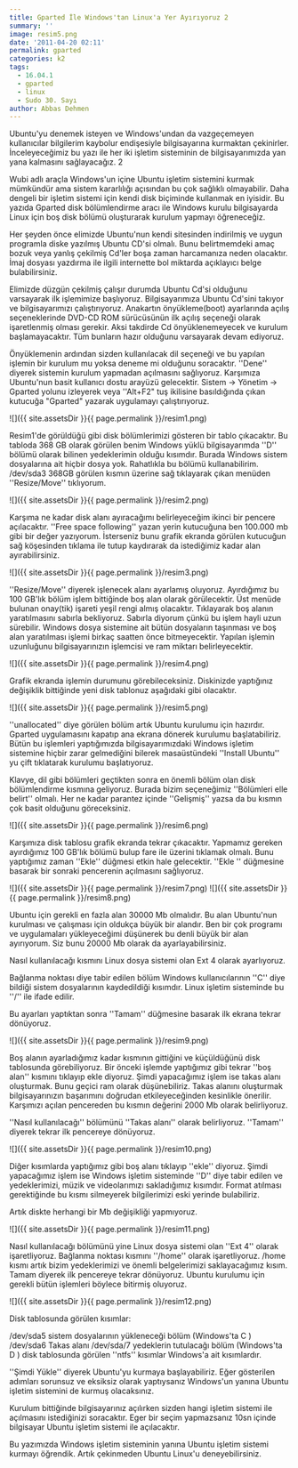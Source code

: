 ```yaml
---
title: Gparted İle Windows'tan Linux'a Yer Ayırıyoruz 2
summary: ''
image: resim5.png
date: '2011-04-20 02:11'
permalink: gparted
categories: k2
tags:
  - 16.04.1
  - gparted
  - linux
  - Sudo 30. Sayı
author: Abbas Dehmen
---
```

Ubuntu'yu denemek isteyen ve Windows'undan da vazgeçemeyen kullanıcılar bilgilerim kaybolur endişesiyle bilgisayarına kurmaktan çekinirler. İnceleyeceğimiz bu yazı ile her iki işletim sisteminin de bilgisayarımızda yan yana kalmasını sağlayacağız. 2

Wubi adlı araçla Windows'un içine Ubuntu işletim sistemini kurmak mümkündür ama sistem kararlılığı açısından bu çok sağlıklı olmayabilir. Daha dengeli bir işletim sistemi için kendi disk biçiminde kullanmak en iyisidir. Bu yazıda Gparted disk bölümlendirme aracı ile Windows kurulu bilgisayarda Linux için boş disk bölümü oluşturarak kurulum yapmayı öğreneceğiz.

Her şeyden önce elimizde Ubuntu'nun kendi sitesinden indirilmiş ve uygun programla diske yazılmış Ubuntu CD'si olmalı. Bunu belirtmemdeki amaç bozuk veya yanlış çekilmiş Cd'ler boşa zaman harcamanıza neden olacaktır. İmaj dosyası yazdırma ile ilgili internette bol miktarda açıklayıcı belge bulabilirsiniz.

Elimizde düzgün çekilmiş çalışır durumda Ubuntu Cd'si olduğunu varsayarak ilk işlemimize başlıyoruz. Bilgisayarımıza Ubuntu Cd'sini takıyor ve bilgisayarımızı çalıştırıyoruz. Anakartın önyükleme(boot) ayarlarında açılış seçeneklerinde DVD-CD ROM sürücüsünün ilk açılış seçeneği olarak işaretlenmiş olması gerekir. Aksi takdirde Cd önyüklenemeyecek ve kurulum başlamayacaktır. Tüm bunların hazır olduğunu varsayarak devam ediyoruz.

Önyüklemenin ardından sizden kullanılacak dil seçeneği ve bu yapılan işlemin bir kurulum mu yoksa deneme mi olduğunu soracaktır. ''Dene'' diyerek sistemin kurulum yapmadan açılmasını sağlıyoruz.  Karşımıza Ubuntu'nun basit kullanıcı dostu arayüzü gelecektir. Sistem -> Yönetim -> Gparted yolunu izleyerek veya ''Alt+F2" tuş ikilisine basıldığında çıkan kutucuğa "Gparted" yazarak uygulamayı çalıştırıyoruz.

![]({{ site.assetsDir }}{{ page.permalink }}/resim1.png)

Resim1'de görüldüğü gibi disk bölümlerimizi gösteren bir tablo çıkacaktır. Bu tabloda 368 GB olarak görülen benim Windows yüklü bilgisayarımda ''D''  bölümü olarak bilinen yedeklerimin olduğu kısımdır. Burada Windows sistem dosyalarına ait hiçbir dosya yok. Rahatlıkla bu bölümü kullanabilirim.
/dev/sda3 368GB görülen kısmın üzerine sağ tıklayarak çıkan menüden ''Resize/Move'' tıklıyorum.

![]({{ site.assetsDir }}{{ page.permalink }}/resim2.png)

Karşıma ne kadar disk alanı ayıracağımı belirleyeceğim ikinci bir pencere açılacaktır. ''Free space following'' yazan yerin kutucuğuna ben 100.000 mb gibi bir değer yazıyorum. İsterseniz bunu grafik ekranda görülen kutucuğun sağ köşesinden tıklama ile tutup kaydırarak da istediğimiz kadar alan ayırabilirsiniz.

![]({{ site.assetsDir }}{{ page.permalink }}/resim3.png)

''Resize/Move'' diyerek işlenecek alanı ayarlamış oluyoruz. Ayırdığımız bu 100 GB'lık bölüm işlem bittiğinde boş alan olarak görülecektir. Üst menüde bulunan onay(tik) işareti yeşil rengi almış olacaktır. Tıklayarak boş alanın yaratılmasını sabırla bekliyoruz. Sabırla diyorum çünkü bu işlem hayli uzun sürebilir. Windows dosya sistemine ait bütün dosyaların taşınması ve boş alan yaratılması işlemi birkaç saatten önce bitmeyecektir. Yapılan işlemin uzunluğunu bilgisayarınızın işlemcisi ve ram miktarı belirleyecektir.

![]({{ site.assetsDir }}{{ page.permalink }}/resim4.png)

Grafik ekranda işlemin durumunu görebileceksiniz. Diskinizde yaptığınız değişiklik bittiğinde yeni disk tablonuz aşağıdaki gibi olacaktır.

![]({{ site.assetsDir }}{{ page.permalink }}/resim5.png)

''unallocated'' diye görülen bölüm artık Ubuntu kurulumu için hazırdır. Gparted uygulamasını kapatıp ana ekrana dönerek kurulumu başlatabiliriz.
Bütün bu işlemleri yaptığımızda bilgisayarımızdaki Windows işletim sistemine hiçbir zarar gelmediğini bilerek masaüstündeki ''Install Ubuntu'' yu çift tıklatarak kurulumu başlatıyoruz.

Klavye, dil gibi bölümleri geçtikten sonra en önemli bölüm olan disk bölümlendirme kısmına geliyoruz. Burada bizim seçeneğimiz ''Bölümleri elle belirt'' olmalı. Her ne kadar parantez içinde ''Gelişmiş'' yazsa da bu kısmın çok basit olduğunu göreceksiniz.

![]({{ site.assetsDir }}{{ page.permalink }}/resim6.png)

Karşımıza disk tablosu grafik ekranda tekrar çıkacaktır. Yapmamız gereken ayırdığımız 100 GB'lık bölümü bulup fare ile üzerini tıklamak olmalı. Bunu yaptığımız zaman ''Ekle'' düğmesi etkin hale gelecektir. ''Ekle '' düğmesine basarak bir sonraki pencerenin açılmasını sağlıyoruz.

![]({{ site.assetsDir }}{{ page.permalink }}/resim7.png)
![]({{ site.assetsDir }}{{ page.permalink }}/resim8.png)

Ubuntu için gerekli en fazla alan 30000 Mb olmalıdır. Bu alan Ubuntu'nun kurulması ve çalışması için oldukça büyük bir alandır. Ben bir çok programı ve uygulamaları yükleyeceğimi düşünerek bu denli büyük bir alan ayırıyorum. Siz bunu 20000 Mb olarak da ayarlayabilirsiniz.

Nasıl kullanılacağı kısmını Linux dosya sistemi olan Ext 4 olarak ayarlıyoruz.

Bağlanma noktası diye tabir edilen bölüm Windows kullanıcılarının ''C'' diye bildiği sistem dosyalarının kaydedildiği kısımdır. Linux işletim sisteminde bu ''/'' ile ifade edilir.

Bu ayarları yaptıktan sonra ''Tamam'' düğmesine basarak ilk ekrana tekrar dönüyoruz.

![]({{ site.assetsDir }}{{ page.permalink }}/resim9.png)

Boş alanın ayarladığımız kadar kısmının gittiğini ve küçüldüğünü disk tablosunda görebiliyoruz.
Bir önceki işlemde yaptığımız gibi tekrar ''boş alan'' kısmını tıklayıp ekle diyoruz. Şimdi yapacağımız işlem ise takas alanı oluşturmak. Bunu geçici ram olarak düşünebiliriz. Takas alanını oluşturmak bilgisayarınızın başarımını doğrudan etkileyeceğinden kesinlikle önerilir.
Karşımızı açılan pencereden bu kısmın değerini 2000 Mb olarak belirliyoruz.

''Nasıl kullanılacağı'' bölümünü ''Takas alanı'' olarak belirliyoruz. ''Tamam'' diyerek tekrar ilk pencereye dönüyoruz.

![]({{ site.assetsDir }}{{ page.permalink }}/resim10.png)

Diğer kısımlarda yaptığımız gibi boş alanı tıklayıp ''ekle'' diyoruz.
Şimdi yapacağımız işlem ise Windows işletim sisteminde ''D'' diye tabir edilen ve yedeklerimizi, müzik ve videolarımızı sakladığımız kısımdır. Format atılması gerektiğinde bu kısmı silmeyerek bilgilerimizi eski yerinde bulabiliriz.

Artık diskte herhangi bir Mb değişikliği yapmıyoruz.

![]({{ site.assetsDir }}{{ page.permalink }}/resim11.png)

Nasıl kullanılacağı bölümünü yine Linux dosya sistemi olan ''Ext 4'' olarak işaretliyoruz.
Bağlanma noktası kısmını ''/home'' olarak işaretliyoruz. /home kısmı artık bizim yedeklerimizi ve önemli belgelerimizi saklayacağımız kısım. Tamam diyerek ilk pencereye tekrar dönüyoruz. Ubuntu kurulumu için gerekli bütün işlemleri böylece bitirmiş oluyoruz.

![]({{ site.assetsDir }}{{ page.permalink }}/resim12.png)

Disk tablosunda görülen kısımlar:

/dev/sda5 sistem dosyalarının yükleneceği bölüm (Windows'ta C )
/dev/sda6 Takas alanı
/dev/sda/7 yedeklerin tutulacağı bölüm (Windows'ta D )
disk tablosunda görülen ''ntfs'' kısımlar Windows'a ait kısımlardır.

''Şimdi Yükle'' diyerek Ubuntu'yu kurmaya başlayabiliriz. Eğer gösterilen adımları sorunsuz ve eksiksiz olarak yaptıysanız Windows'un yanına Ubuntu işletim sistemini de kurmuş olacaksınız.

Kurulum bittiğinde bilgisayarınız açılırken sizden hangi işletim sistemi ile açılmasını istediğinizi soracaktır. Eger bir seçim yapmazsanız 10sn içinde bilgisayar Ubuntu işletim sistemi ile açılacaktır.

Bu yazımızda Windows işletim sisteminin yanına Ubuntu işletim sistemi kurmayı öğrendik. Artık çekinmeden Ubuntu Linux'u deneyebilirsiniz.
